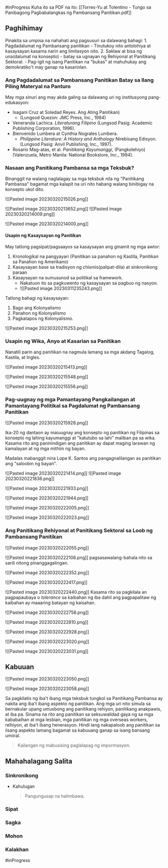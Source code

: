 #inProgress 
Kuha ito sa PDF na ito:
[[Torres-Yu at Tolentino - Tungo sa Panibagong Pagbabalangkas ng Pambansang Panitikan.pdf]]

## Paghihimay
Pinakita sa umpisa na nahahati ang pagsusuri sa dalawang bahagi:
	1. Pagdadalumat ng Pambansang panitikan
		- Tinutukoy nito antolohiya at kasaysayan kasama narin ang limitasyon nito.
	2. Saklaw at bisa ng una(dalumat na konsepto)
		- batay sa ugnayan ng Rehiyonal at Panitikang Sektoral.
		- Pag-igit ng isang Panitikan na "bukas" at mahuhukay ang demokratiko't may ganap na kasarinlan.

### Ang Pagdadalumat sa Pambansang Panitikan Batay sa Ilang Piling Materyal na Panturo

May mga sinuri ang may akda galing sa dalawang uri ng institusyong pang-edukasyon:
- Isagani Cruz at Soledad Reyes. Ang Ating Panitikan)
	- (Lungsod Quezon: JMC Press, Inc., 1984)
- Veneranda Lachica. *Literaturang Filipino* (Lungsod Pasig: Academic Publishing Corporation, 1996).
- Bienvenido Lumbera at Cynthia Nograles Lumbera.
	- *Philippine Literature: A History and Anthology*
	  Nirebisang Edisyon. (Lungsod Pasig: Anvil Publishing, Inc., 1997).
- Rosario Mag-atas, et al. *Panitikang Kayumanggi*, (Pangkolehiyo) (Valenzuela, Metro Manila: National Bookstore, Inc., 1994).

### Nasaan ang Panitikang Pambansa sa mga Teksbuk?
Binanggit na walang naglalagay sa mga teksbuk nila ng "Panitikang Pambansa" bagamat mga kalapit na uri nito habang walang binibigay na konsepto ukol dito.

![[Pasted image 20230320215026.png]]

![[Pasted image 20230320213652.png]]
![[Pasted image 20230320214009.png]]


![[Pasted image 20230320214000.png]]

#### Usapin ng Kasaysayan ng Panitikan
May tatlong pagsipat/pagsaayos sa kasaysayan ang ginamit ng mga awtor:
1. Kronologikal na pangyayari (Panitikan sa panahon ng Kastila, Panitikan sa Panahon ng Amerikano)
2. Kasaysayan base sa tradisyon ng chismis(palipat-dila) at sinkronikong paraan
3. Kasaysayan na sumusunod sa politikal sa framework.
	- Nakatuon ito sa pagkuwento ng kasaysayan sa pagbuo ng nasyon.
	- ![[Pasted image 20230311235243.png]]


Tatlong bahagi ng kasaysayan:
1. Bago ang Kolonyalismo
2. Panahon ng Kolonyalismo
3. Pagkatapos ng Kolonyalismo.

![[Pasted image 20230320215253.png]]

### Usapin ng Wika, Anyo at Kasarian sa Panitikan
Nanatili parin ang panitikan na nagmula lamang sa mga akdang Tagalog, Kastila, at Ingles.

![[Pasted image 20230320215413.png]]

![[Pasted image 20230320215548.png]]

![[Pasted image 20230320215556.png]]

### Pag-uugnay ng mga Pamantayang Pangkailangan at Pamantayang Politikal sa Pagdalumat ng Pambansang Panitikan

![[Pasted image 20230320215928.png]]

Ika-20 ng dantaon ay maiuugnay ang konsepto ng panitikan ng Filipinas sa konsepto ng lahing kayumanggi at "katutubo sa lahi" maliban pa sa wika. Kasama rito ang paninindigan ang panitikan ay dapat maging larawan ng kamalayan at ng mga mithiin ng bayan.

Madalas mabanggit nina Lope K. Santos ang pangagnalilangan as panitikan ang "saloobin ng bayan".

![[Pasted image 20230320221414.png]]
![[Pasted image 20230320221836.png]]

![[Pasted image 20230320221933.png]]

![[Pasted image 20230320221944.png]]

![[Pasted image 20230320222005.png]]

![[Pasted image 20230320222023.png]]

### Ang Panitikang Rehiyonal at Panitikang Sektoral sa Loob ng Pambansang Panitikan
![[Pasted image 20230320222055.png]]

![[Pasted image 20230320222108.png]]
pagsasawalang-bahala nito sa sarili nitong pinanggagalingan.

![[Pasted image 20230320222352.png]]

![[Pasted image 20230320222417.png]]

![[Pasted image 20230320222440.png]]
Kasama rito sa pagkilala an pagpapaubaya  o *tolerance* sa kaibahan ng iba dahil ang pagpapalitaw ng kaibahan ay maaaring batayan ng kaisahan.

![[Pasted image 20230320222758.png]]

![[Pasted image 20230320222810.png]]

![[Pasted image 20230320222928.png]]

![[Pasted image 20230320223020.png]]

![[Pasted image 20230320223031.png]]




## Kabuuan

![[Pasted image 20230320223050.png]]

![[Pasted image 20230320223058.png]]

Sa pagkilatis ng iba't ibang mga teksbuk tungkol sa Panitikang Pambansa ay nakita ang iba't ibang aspekto ng panitikan. Ang mga uri nito simula sa bernakular upang umusbong ang panitikang rehiyon, panitikang anakpawis, at iba pa. Sinama na rito ang panitikan sa seksuwalidad gaya ng sa mga kababaihan at mga lesbian, mga panitikan ng mga overseas workers, relhiyon, at iba't ibang henerasyon. Hindi lang nakapaloob ang panitikan sa iisang aspekto lamang bagamat sa kabuuang ganap sa isang bansang umiiral.

> Kailangan ng mabusising paglalapag ng impormasyon.


## Mahahalagang Salita
### Sinkronikong
- Kahulugan
	> Pangungusap na halimbawa.
### Sipat
### Sagka
### Mohon
### Kalakhan

#inProgress 